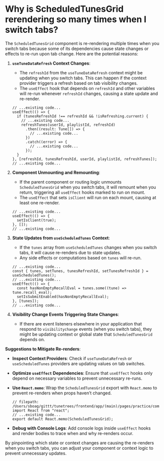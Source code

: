 # Why is ScheduledTunesGrid rerendering so many times when I switch tabs?

The `ScheduledTunesGrid` component is re-rendering multiple times when you switch tabs because some of its dependencies cause state changes or effects to re-run upon tab change. Here are the potential reasons:

1. **`useTuneDataRefresh` Context Changes**:
   - The `refreshId` from the `useTuneDataRefresh` context might be updating when you switch tabs. This can happen if the context provider triggers a refresh based on tab visibility changes.
   - The `useEffect` hook that depends on `refreshId` and other variables will re-run whenever `refreshId` changes, causing a state update and re-render.

   ```tsx
   // ...existing code...
   useEffect(() => {
     if (tunesRefreshId !== refreshId && !isRefreshing.current) {
       // ...existing code...
       refreshTunes(userId, playlistId, refreshId)
         .then((result: Tune[]) => {
           // ...existing code...
         })
         .catch((error) => {
           // ...existing code...
         });
     }
   }, [refreshId, tunesRefreshId, userId, playlistId, refreshTunes]);
   // ...existing code...
   ```

2. **Component Unmounting and Remounting**:
   - If the parent component or routing logic unmounts `ScheduledTunesGrid` when you switch tabs, it will remount when you return, triggering all `useEffect` hooks marked to run on mount.
   - The `useEffect` that sets `isClient` will run on each mount, causing at least one re-render.

   ```tsx
   // ...existing code...
   useEffect(() => {
     setIsClient(true);
   }, []);
   // ...existing code...
   ```

3. **State Updates from `useScheduledTunes` Context**:
   - If the `tunes` array from `useScheduledTunes` changes when you switch tabs, it will cause re-renders due to state updates.
   - Any side effects or computations based on `tunes` will re-run.

   ```tsx
   // ...existing code...
   const { tunes, setTunes, tunesRefreshId, setTunesRefreshId } = useScheduledTunes();
   // ...existing code...
   useEffect(() => {
     const hasNonEmptyRecallEval = tunes.some((tune) => tune.recall_eval);
     setIsSubmitEnabled(hasNonEmptyRecallEval);
   }, [tunes]);
   // ...existing code...
   ```

4. **Visibility Change Events Triggering State Changes**:
   - If there are event listeners elsewhere in your application that respond to `visibilitychange` events (when you switch tabs), they might be updating context or global state that `ScheduledTunesGrid` depends on.

**Suggestions to Mitigate Re-renders**:

- **Inspect Context Providers**: Check if `useTuneDataRefresh` or `useScheduledTunes` providers are updating values on tab switches.
- **Optimize `useEffect` Dependencies**: Ensure that `useEffect` hooks only depend on necessary variables to prevent unnecessary re-runs.
- **Use `React.memo`**: Wrap the `ScheduledTunesGrid` export with `React.memo` to prevent re-renders when props haven’t changed.

  ```tsx
  // filepath: /Users/sboag/gittt/tunetrees/frontend/app/(main)/pages/practice/components/ScheduledTunesGrid.tsx
  import React from "react";
  // ...existing code...
  export default React.memo(ScheduledTunesGrid);
  ```

- **Debug with Console Logs**: Add console logs inside `useEffect` hooks and render bodies to trace when and why re-renders occur.

By pinpointing which state or context changes are causing the re-renders when you switch tabs, you can adjust your component or context logic to prevent unnecessary updates.
